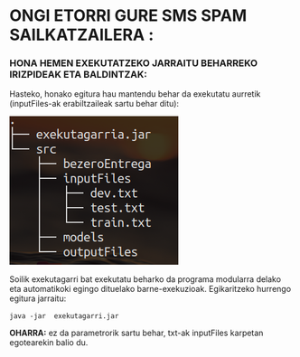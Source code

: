 # ONGI ETORRI GURE SMS SPAM SAILKATZAILERA :
### HONA HEMEN EXEKUTATZEKO JARRAITU BEHARREKO IRIZPIDEAK ETA BALDINTZAK:

Hasteko, honako egitura hau mantendu behar da exekutatu aurretik (inputFiles-ak erabiltzaileak sartu behar ditu):
	
![Egitura](https://github.com/PeioLlano/EHES-Proiektua/blob/master/EHES-Proiektua/src/view/tree.png)

Soilik exekutagarri bat exekutatu beharko da programa modularra delako eta automatikoki egingo dituelako barne-exekuzioak. Egikaritzeko hurrengo egitura jarraitu:

	java -jar  exekutagarri.jar
	
**OHARRA:** ez da parametrorik sartu behar, txt-ak inputFiles karpetan egotearekin balio du.
